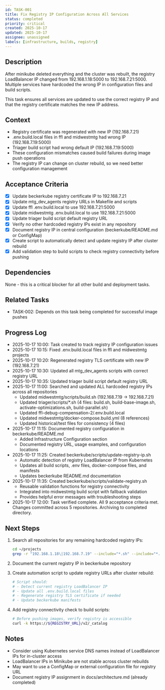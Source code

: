 ```yaml
---
id: TASK-001
title: Fix Registry IP Configuration Across All Services
status: completed
priority: critical
created: 2025-10-17
updated: 2025-10-17
assignee: unassigned
labels: [infrastructure, builds, registry]
---
```


## Description

After minikube deleted everything and the cluster was rebuilt, the registry LoadBalancer IP changed from 192.168.1.18:5000 to 192.168.7.21:5000. Multiple services have hardcoded the wrong IP in configuration files and build scripts.

This task ensures all services are updated to use the correct registry IP and that the registry certificate matches the new IP address.

## Context

- Registry certificate was regenerated with new IP (192.168.7.21)
- .env.build.local files in ffl and midwestmtg had wrong IP (192.168.7.19:5000)
- Triager build script had wrong default IP (192.168.7.19:5000)
- These configuration mismatches caused build failures during image push operations
- The registry IP can change on cluster rebuild, so we need better configuration management

## Acceptance Criteria

- [x] Update beckerkube registry certificate IP to 192.168.7.21
- [x] Update mtg_dev_agents registry URLs in Makefile and scripts
- [x] Update ffl .env.build.local to use 192.168.7.21:5000
- [x] Update midwestmtg .env.build.local to use 192.168.7.21:5000
- [x] Update triager build script default registry URL
- [x] Verify no other hardcoded registry IPs exist in any repository
- [x] Document registry IP in central configuration (beckerkube/README.md or ConfigMap)
- [x] Create script to automatically detect and update registry IP after cluster rebuild
- [x] Add validation step to build scripts to check registry connectivity before pushing

## Dependencies

None - this is a critical blocker for all other build and deployment tasks.

## Related Tasks

- TASK-002: Depends on this task being completed for successful image pushes

## Progress Log

- 2025-10-17 10:00: Task created to track registry IP configuration issues
- 2025-10-17 10:15: Fixed .env.build.local files in ffl and midwestmtg projects
- 2025-10-17 10:20: Regenerated registry TLS certificate with new IP (192.168.7.21)
- 2025-10-17 10:30: Updated all mtg_dev_agents scripts with correct registry URL
- 2025-10-17 10:35: Updated triager build script default registry URL
- 2025-10-17 11:00: Searched and updated ALL hardcoded registry IPs across all repositories
  - Updated midwestmtg/scripts/build.sh (192.168.7.19 → 192.168.7.21)
  - Updated triager/scripts/*.sh (4 files: build.sh, build-base-image.sh, activate-optimizations.sh, build-parallel.sh)
  - Updated ffl-debug-compensation-2/.env.build.local
  - Updated midwestmtg/docker-compose.build.yml (8 references)
  - Updated historical/test files for consistency (4 files)
- 2025-10-17 11:15: Documented registry configuration in beckerkube/README.md
  - Added Infrastructure Configuration section
  - Documented registry URL, usage examples, and configuration locations
- 2025-10-17 11:25: Created beckerkube/scripts/update-registry-ip.sh
  - Automatic detection of registry LoadBalancer IP from Kubernetes
  - Updates all build scripts, .env files, docker-compose files, and manifests
  - Updates beckerkube README.md documentation
- 2025-10-17 11:35: Created beckerkube/scripts/validate-registry.sh
  - Reusable validation functions for registry connectivity
  - Integrated into midwestmtg build script with fallback validation
  - Provides helpful error messages with troubleshooting steps
- 2025-10-17 12:00: Task verified complete. All 9 acceptance criteria met. Changes committed across 5 repositories. Archiving to completed directory.

## Next Steps

1. Search all repositories for any remaining hardcoded registry IPs:
   ```bash
   cd ~/projects
   grep -r "192.168.1.18\|192.168.7.19" --include="*.sh" --include="*.env*" --include="Makefile" --include="*.yaml" --include="*.yml"
   ```

2. Document the current registry IP in beckerkube repository

3. Create automation script to update registry URLs after cluster rebuild:
   ```bash
   # Script should:
   # - Detect current registry LoadBalancer IP
   # - Update all .env.build.local files
   # - Regenerate registry TLS certificate if needed
   # - Update beckerkube manifests
   ```

4. Add registry connectivity check to build scripts:
   ```bash
   # Before pushing images, verify registry is accessible
   curl -k https://${REGISTRY_URL}/v2/_catalog
   ```

## Notes

- Consider using Kubernetes service DNS names instead of LoadBalancer IPs for in-cluster access
- LoadBalancer IPs in Minikube are not stable across cluster rebuilds
- May want to use a ConfigMap or external configuration file for registry URL
- Document registry IP assignment in docs/architecture.md (already completed)
